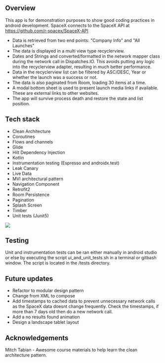 
## Overview

This app is for demonstration purposes to show good coding practices in android development.
SpaceX connects to the SpaceX API at https://github.com/r-spacex/SpaceX-API

- Data is retrieved from two end points: "Company Info" and "All Launches"
- The data is displayed in a multi view type recyclerview.
- Dates and Strings and converted/formatted in the network mapper class during the network call in Dispatches.IO. This avoids putting any logic into the recyclerview adapter, resulting in much better performance.
- Data in the recyclerview list can be filtered by ASC/DESC, Year or whether the launch was a success or not.
- The data is also paginated from Room, loading 30 items at a time.
- A modal bottom sheet is used to present launch media links if available. These are external links to other websites.
- The app will survive process death and restore the state and list position.

## Tech stack

* Clean Architecture
* Coroutines
* Flows and channels
* Glide
* Hilt Dependency Injection
* Kotlin
* Instrumentation testing (Espresso and androidx.test)
* Leak Canary
* Live Data
* MVI architectural pattern
* Navigation Component
* Retrofit2
* Room Persistence
* Pagination
* Splash Screen
* Timber
* Unit tests (Junit5)

![](images/clean_architecture.png)


## Testing

Unit and instrumentation tests can be ran either manually in android studio or else by executing the script ui_and_unit_tests.sh in a terminal or gitbash window. The script is located in the /tests directory.


## Future updates

* Refactor to modular design pattern
* Change from XML to compose
* Add timestamps to cached data to prevent unnecessary network calls as the SpaceX data doesnt change frequently. Check the timestamps, if more than 7 days old then do a new network call.
* Add a no results found animation
* Design a landscape tablet layout


## Acknowledgements

Mitch Tabian - Awesome course materials to help learn the clean architecture pattern.
